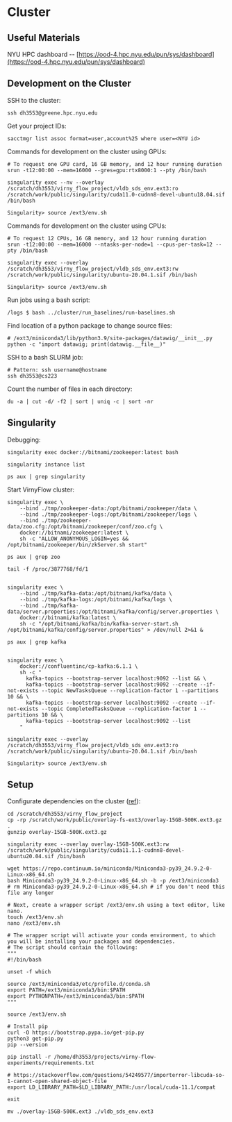 # Cluster

## Useful Materials

NYU HPC dashboard -- [https://ood-4.hpc.nyu.edu/pun/sys/dashboard](https://ood-4.hpc.nyu.edu/pun/sys/dashboard)


## Development on the Cluster

SSH to the cluster:
```shell
ssh dh3553@greene.hpc.nyu.edu
```

Get your project IDs:
```shell
sacctmgr list assoc format=user,account%25 where user=<NYU id>
```

Commands for development on the cluster using GPUs:
```shell
# To request one GPU card, 16 GB memory, and 12 hour running duration
srun -t12:00:00 --mem=16000 --gres=gpu:rtx8000:1 --pty /bin/bash

singularity exec --nv --overlay /scratch/dh3553/virny_flow_project/vldb_sds_env.ext3:ro /scratch/work/public/singularity/cuda11.0-cudnn8-devel-ubuntu18.04.sif /bin/bash

Singularity> source /ext3/env.sh
```

Commands for development on the cluster using CPUs:
```shell
# To request 12 CPUs, 16 GB memory, and 12 hour running duration
srun -t12:00:00 --mem=16000 --ntasks-per-node=1 --cpus-per-task=12 --pty /bin/bash

singularity exec --overlay /scratch/dh3553/virny_flow_project/vldb_sds_env.ext3:rw /scratch/work/public/singularity/ubuntu-20.04.1.sif /bin/bash

Singularity> source /ext3/env.sh
```

Run jobs using a bash script:
```shell
/logs $ bash ../cluster/run_baselines/run-baselines.sh
```

Find location of a python package to change source files:
```shell
# /ext3/miniconda3/lib/python3.9/site-packages/datawig/__init__.py
python -c "import datawig; print(datawig.__file__)"
```

SSH to a bash SLURM job:
```shell
# Pattern: ssh username@hostname
ssh dh3553@cs223
```

Count the number of files in each directory:
```shell
du -a | cut -d/ -f2 | sort | uniq -c | sort -nr
```


## Singularity

Debugging:
```shell
singularity exec docker://bitnami/zookeeper:latest bash

singularity instance list

ps aux | grep singularity
```

Start VirnyFlow cluster:
```shell
singularity exec \
    --bind ./tmp/zookeeper-data:/opt/bitnami/zookeeper/data \
    --bind ./tmp/zookeeper-logs:/opt/bitnami/zookeeper/logs \
    --bind ./tmp/zookeeper-data/zoo.cfg:/opt/bitnami/zookeeper/conf/zoo.cfg \
    docker://bitnami/zookeeper:latest \
    sh -c "ALLOW_ANONYMOUS_LOGIN=yes && /opt/bitnami/zookeeper/bin/zkServer.sh start"
    
ps aux | grep zoo

tail -f /proc/3877768/fd/1

           
singularity exec \
    --bind ./tmp/kafka-data:/opt/bitnami/kafka/data \
    --bind ./tmp/kafka-logs:/opt/bitnami/kafka/logs \
    --bind ./tmp/kafka-data/server.properties:/opt/bitnami/kafka/config/server.properties \
    docker://bitnami/kafka:latest \
    sh -c "/opt/bitnami/kafka/bin/kafka-server-start.sh /opt/bitnami/kafka/config/server.properties" > /dev/null 2>&1 &
    
ps aux | grep kafka


singularity exec \
    docker://confluentinc/cp-kafka:6.1.1 \
    sh -c "
      kafka-topics --bootstrap-server localhost:9092 --list && \
      kafka-topics --bootstrap-server localhost:9092 --create --if-not-exists --topic NewTasksQueue --replication-factor 1 --partitions 10 && \
      kafka-topics --bootstrap-server localhost:9092 --create --if-not-exists --topic CompletedTasksQueue --replication-factor 1 --partitions 10 && \
      kafka-topics --bootstrap-server localhost:9092 --list
    "
    
singularity exec --overlay /scratch/dh3553/virny_flow_project/vldb_sds_env.ext3:ro /scratch/work/public/singularity/ubuntu-20.04.1.sif /bin/bash

Singularity> source /ext3/env.sh
```



## Setup

Configurate dependencies on the cluster ([ref](https://sites.google.com/nyu.edu/nyu-hpc/hpc-systems/greene/software/singularity-with-miniconda)):

```shell
cd /scratch/dh3553/virny_flow_project
cp -rp /scratch/work/public/overlay-fs-ext3/overlay-15GB-500K.ext3.gz .
gunzip overlay-15GB-500K.ext3.gz

singularity exec --overlay overlay-15GB-500K.ext3:rw /scratch/work/public/singularity/cuda11.1.1-cudnn8-devel-ubuntu20.04.sif /bin/bash

wget https://repo.continuum.io/miniconda/Miniconda3-py39_24.9.2-0-Linux-x86_64.sh
bash Miniconda3-py39_24.9.2-0-Linux-x86_64.sh -b -p /ext3/miniconda3
# rm Miniconda3-py39_24.9.2-0-Linux-x86_64.sh # if you don't need this file any longer

# Next, create a wrapper script /ext3/env.sh using a text editor, like nano.
touch /ext3/env.sh
nano /ext3/env.sh

# The wrapper script will activate your conda environment, to which you will be installing your packages and dependencies.
# The script should contain the following:
"""
#!/bin/bash

unset -f which

source /ext3/miniconda3/etc/profile.d/conda.sh
export PATH=/ext3/miniconda3/bin:$PATH
export PYTHONPATH=/ext3/miniconda3/bin:$PATH
"""

source /ext3/env.sh

# Install pip
curl -O https://bootstrap.pypa.io/get-pip.py
python3 get-pip.py
pip --version

pip install -r /home/dh3553/projects/virny-flow-experiments/requirements.txt

# https://stackoverflow.com/questions/54249577/importerror-libcuda-so-1-cannot-open-shared-object-file
export LD_LIBRARY_PATH=$LD_LIBRARY_PATH:/usr/local/cuda-11.1/compat

exit

mv ./overlay-15GB-500K.ext3 ./vldb_sds_env.ext3
```
